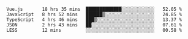 
<!--
**xy406043/xy406043** is a ✨ _special_ ✨ repository because its `README.md` (this file) appears on your GitHub profile.

Here are some ideas to get you started:

- 🔭 I’m currently working on ...
- 🌱 I’m currently learning ...
- 👯 I’m looking to collaborate on ...
- 🤔 I’m looking for help with ...
- 💬 Ask me about ...
- 📫 How to reach me: ...
- 😄 Pronouns: ...
- ⚡ Fun fact: ...
-->

<!--START_SECTION:waka-->
```text
Vue.js       18 hrs 35 mins  █████████████░░░░░░░░░░░░   52.05 % 
JavaScript   8 hrs 52 mins   ██████▒░░░░░░░░░░░░░░░░░░   24.85 % 
TypeScript   4 hrs 46 mins   ███▒░░░░░░░░░░░░░░░░░░░░░   13.37 % 
JSON         2 hrs 43 mins   ██░░░░░░░░░░░░░░░░░░░░░░░   07.61 % 
LESS         12 mins         ░░░░░░░░░░░░░░░░░░░░░░░░░   00.58 % 
```
<!--END_SECTION:waka-->
